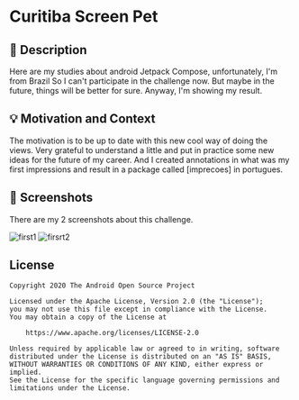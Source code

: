 # Curitiba Screen Pet


## :scroll: Description
<!--- Describe your app in one or two sentences -->
Here are my studies about android Jetpack Compose, unfortunately, I'm from Brazil So I can't participate in the challenge now. But maybe in the future, things will be better for sure. Anyway, I'm showing my result.

## :bulb: Motivation and Context
<!--- Optionally point readers to interesting parts of your submission. -->
<!--- What are you especially proud of? -->
The motivation is to be up to date with this new cool way of doing the views. Very grateful to understand a little and put in practice some new ideas for the future of my career. And I created annotations in what was my first impressions and result in a package called [imprecoes] in portugues.

## :camera_flash: Screenshots
<!-- You can add more screenshots here if you like -->
There are my 2 screenshots about this challenge.

![first1](https://user-images.githubusercontent.com/6299673/109499629-e9f66980-7a73-11eb-83b1-fc14c32bdcc6.png=250x250)
![firsrt2](https://user-images.githubusercontent.com/6299673/109497115-540d0f80-7a70-11eb-8b1f-0941c0bdeaff.png=250x250)



## License
```
Copyright 2020 The Android Open Source Project

Licensed under the Apache License, Version 2.0 (the "License");
you may not use this file except in compliance with the License.
You may obtain a copy of the License at

    https://www.apache.org/licenses/LICENSE-2.0

Unless required by applicable law or agreed to in writing, software
distributed under the License is distributed on an "AS IS" BASIS,
WITHOUT WARRANTIES OR CONDITIONS OF ANY KIND, either express or implied.
See the License for the specific language governing permissions and
limitations under the License.
```
